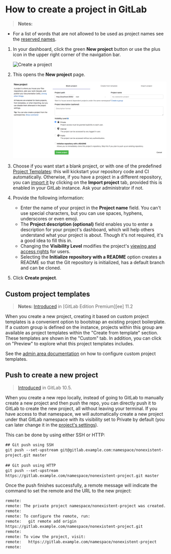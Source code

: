 # How to create a project in GitLab

>**Notes:**
- For a list of words that are not allowed to be used as project names see the
  [reserved names][reserved].

1. In your dashboard, click the green **New project** button or use the plus
   icon in the upper right corner of the navigation bar.

    ![Create a project](img/create_new_project_button.png)

1. This opens the **New project** page.

    ![Project information](img/create_new_project_info.png)

1. Choose if you want start a blank project, or with one of the predefined
   [Project Templates](https://gitlab.com/gitlab-org/project-templates):
   this will kickstart your repository code and CI automatically.
   Otherwise, if you have a project in a different repository, you can [import it] by
   clicking on the **Import project** tab, provided this is enabled in
   your GitLab instance. Ask your administrator if not.

1. Provide the following information:
    - Enter the name of your project in the **Project name** field. You can't use
      special characters, but you can use spaces, hyphens, underscores or even
      emoji.
    - The **Project description (optional)** field enables you to enter a
      description for your project's dashboard, which will help others
      understand what your project is about. Though it's not required, it's a good
      idea to fill this in.
    - Changing the **Visibility Level** modifies the project's
      [viewing and access rights](../public_access/public_access.md) for users.
    - Selecting the **Initialize repository with a README** option creates a
      README so that the Git repository is initialized, has a default branch and
      can be cloned.

1. Click **Create project**.

## Custom project templates

> **Notes:**
> [Introduced](https://gitlab.com/gitlab-org/gitlab-ee/issues/6860) in [GitLab Edition Premium][ee] 11.2

When you create a new project, creating it based on custom project templates is a convenient option to bootstrap an existing project boilerplate.
If a custom group is defined on the instance, projects within this group are available as project templates within the "Create from template" section. These templates are shown in the "Custom" tab. In addition, you can click on "Preview" to explore what this project templates includes.

See the [admin area documentation](../user/admin_area/custom_project_templates.md) on how to configure custom project templates.

## Push to create a new project

> [Introduced](https://gitlab.com/gitlab-org/gitlab-ce/issues/26388) in GitLab 10.5.

When you create a new repo locally, instead of going to GitLab to manually
create a new project and then push the repo, you can directly push it to
GitLab to create the new project, all without leaving your terminal. If you have access to that
namespace, we will automatically create a new project under that GitLab namespace with its
visibility set to Private by default (you can later change it in the [project's settings](../public_access/public_access.md#how-to-change-project-visibility)).

This can be done by using either SSH or HTTP:

```
## Git push using SSH
git push --set-upstream git@gitlab.example.com:namespace/nonexistent-project.git master

## Git push using HTTP
git push --set-upstream https://gitlab.example.com/namespace/nonexistent-project.git master
```

Once the push finishes successfully, a remote message will indicate
the command to set the remote and the URL to the new project:

```
remote:
remote: The private project namespace/nonexistent-project was created.
remote:
remote: To configure the remote, run:
remote:   git remote add origin https://gitlab.example.com/namespace/nonexistent-project.git
remote:
remote: To view the project, visit:
remote:   https://gitlab.example.com/namespace/nonexistent-project
remote:
```

[import it]: ../workflow/importing/README.md
[reserved]:  ../user/reserved_names.md
